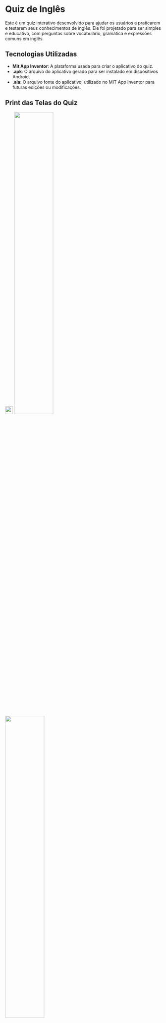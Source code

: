 # Quiz de Inglês

Este é um quiz interativo desenvolvido para ajudar os usuários a praticarem e testarem seus conhecimentos de inglês. Ele foi projetado para ser simples e educativo, com perguntas sobre vocabulário, gramática e expressões comuns em inglês.

## Tecnologias Utilizadas
- **Mit App Inventor**: A plataforma usada para criar o aplicativo do quiz.
- **.apk**: O arquivo do aplicativo gerado para ser instalado em dispositivos Android.
- **.aia**: O arquivo fonte do aplicativo, utilizado no MIT App Inventor para futuras edições ou modificações.

## Print das Telas do Quiz

<img src="https://github.com/user-attachments/assets/e9ec3c07-4aa2-4745-ae65-96ca8cd6bec9" width="25px"/>

<img src="https://github.com/user-attachments/assets/999cc99d-f614-4ee2-a43f-9eb04cd7b2f8" width="50%"/>

<img src="https://github.com/user-attachments/assets/4336eb41-17a2-4738-9239-89c8e7617126" width="50%"/>

## Nome do Professor que Testou o Quiz
- **Professor Nivaldo**: O professor responsável por testar o quiz e fornecer feedback sobre a aplicação.

## Comentário do Professor
"O quiz de inglês está bem estruturado e oferece uma boa dinâmica para os alunos testarem seus conhecimentos. Gostei das perguntas, que são bem variadas e cobrem tópicos relevantes. Uma sugestão de melhoria seria adicionar um sistema de feedback personalizado, que explique os erros e acertos de cada questão, para ajudar os alunos a aprenderem mais com a experiência."

---
